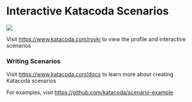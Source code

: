 # Interactive Katacoda Scenarios

[![](http://shields.katacoda.com/katacoda/royki/count.svg)](https://www.katacoda.com/royki "Get your profile on Katacoda.com")

Visit https://www.katacoda.com/royki to view the profile and interactive scenarios

### Writing Scenarios
Visit https://www.katacoda.com/docs to learn more about creating Katacoda scenarios

For examples, visit https://github.com/katacoda/scenario-example
